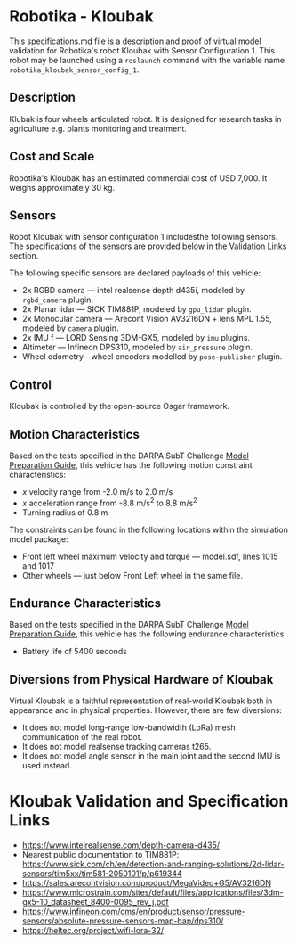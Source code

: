 <!--- This is a Markdown description of a robot model submitted for inclusion in the
DARPA Subterranean Challenge Technology Repository -->
# Robotika - Kloubak
This specifications.md file is a description and proof of virtual model validation for
Robotika's robot Kloubak with Sensor Configuration 1. This robot may be launched using
a `roslaunch` command with the variable name `robotika_kloubak_sensor_config_1`.
## Description
Klubak is four wheels articulated robot. It is designed for research tasks in agriculture e.g. plants monitoring and treatment.

## Cost and Scale
Robotika's Kloubak has an estimated commercial cost of USD 7,000. It weighs approximately 30 kg.

## Sensors
Robot Kloubak with sensor configuration 1 includesthe following sensors. The specifications of the sensors are provided below in
the [Validation Links](#validation_links) section.

The following specific sensors are declared payloads of this vehicle:

* 2x RGBD camera &mdash; intel realsense depth d435i, modeled by `rgbd_camera` plugin.
* 2x Planar lidar &mdash; SICK TIM881P, modeled by `gpu_lidar` plugin.
* 2x Monocular camera &mdash; Arecont Vision AV3216DN  + lens MPL 1.55, modeled by `camera` plugin.
* 2x IMU f &mdash; LORD Sensing 3DM-GX5, modeled by `imu` plugins.
* Altimeter &mdash; Infineon DPS310, modeled by `air_pressure` plugin.
* Wheel odometry - wheel encoders modelled by `pose-publisher` plugin.

## Control
Kloubak is controlled by the open-source Osgar framework.

## Motion Characteristics
Based on the tests specified in the DARPA SubT Challenge [Model Preparation
Guide](https://subtchallenge.com/\<fix_me\>), this vehicle has the following motion
constraint characteristics:

* _x_ velocity range from -2.0 m/s to 2.0 m/s
* _x_ acceleration range from -8.8 m/s<sup>2</sup> to 8.8 m/s<sup>2</sup>
* Turning radius of 0.8 m

The constraints can be found in the following locations within the simulation model
package:

* Front left wheel maximum velocity and torque &mdash; model.sdf, lines 1015 and 1017
* Other wheels &mdash; just below Front Left wheel in the same file.

## Endurance Characteristics
Based on the tests specified in the DARPA SubT Challenge [Model Preparation
Guide](https://subtchallenge.com/\<fix_me\>), this vehicle has the following
endurance characteristics:

* Battery life of 5400 seconds

## Diversions from Physical Hardware of Kloubak
Virtual Kloubak is a faithful representation of real-world Kloubak both in appearance and
in physical properties. However, there are few diversions:
* It does not model long-range low-bandwidth (LoRa) mesh communication of the real robot.
* It does not model realsense tracking cameras t265.
* It does not model angle sensor in the main joint and the second IMU is used instead.

# <a name="validation_links"></a>Kloubak Validation and Specification Links

* https://www.intelrealsense.com/depth-camera-d435/
* Nearest public documentation to TIM881P: https://www.sick.com/ch/en/detection-and-ranging-solutions/2d-lidar-sensors/tim5xx/tim581-2050101/p/p619344
* https://sales.arecontvision.com/product/MegaVideo+G5/AV3216DN
* https://www.microstrain.com/sites/default/files/applications/files/3dm-gx5-10_datasheet_8400-0095_rev_j.pdf
* https://www.infineon.com/cms/en/product/sensor/pressure-sensors/absolute-pressure-sensors-map-bap/dps310/
* https://heltec.org/project/wifi-lora-32/
